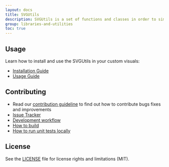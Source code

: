 ```yaml
---
layout: docs
title: SVGUtils
description: SVGUtils is a set of functions and classes in order to simplify SVG manipulations for Power BI custom visuals
group: libraries-and-utilities
toc: true
---
```


## Usage
Learn how to install and use the SVGUtils in your custom visuals:
* [Installation Guide](https://github.com/Microsoft/powerbi-visuals-utils-svgutils/blob/master/docs/usage/installation-guide.md)
* [Usage Guide](https://github.com/Microsoft/powerbi-visuals-utils-svgutils/blob/master/docs/usage/usage-guide.md)

## Contributing
* Read our [contribution guideline](https://github.com/Microsoft/powerbi-visuals-utils-svgutils/blob/master/CONTRIBUTING.md) to find out how to contribute bugs fixes and improvements
* [Issue Tracker](https://github.com/Microsoft/powerbi-visuals-utils-svgutils/issues)
* [Development workflow](https://github.com/Microsoft/powerbi-visuals-utils-svgutils/blob/master/docs/dev/development-workflow.md)
* [How to build](https://github.com/Microsoft/powerbi-visuals-utils-svgutils/blob/master/docs/dev/development-workflow.md#how-to-build)
* [How to run unit tests locally](https://github.com/Microsoft/powerbi-visuals-utils-svgutils/blob/master/docs/dev/development-workflow.md#how-to-run-unit-tests-locally)

## License
See the [LICENSE](https://github.com/Microsoft/powerbi-visuals-utils-svgutils/blob/master/LICENSE) file for license rights and limitations (MIT).
